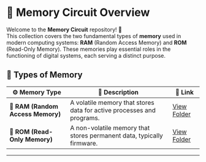 # 🔄 **Memory Circuit Overview**

Welcome to the **Memory Circuit** repository! 🎉  
This collection covers the two fundamental types of **memory** used in modern computing systems: **RAM** (Random Access Memory) and **ROM** (Read-Only Memory). These memories play essential roles in the functioning of digital systems, each serving a distinct purpose.

## 📌 Types of Memory

| ⚙️ Memory Type                     | 📜 Description                                                                 | 🔗 Link                                |
|------------------------------------|-------------------------------------------------------------------------------|----------------------------------------|
| **🔲 RAM (Random Access Memory)**  | A volatile memory that stores data for active processes and programs.         | [View Folder](./RAM/)                  |
| **🔲 ROM (Read-Only Memory)**      | A non-volatile memory that stores permanent data, typically firmware.         | [View Folder](./ROM/)                  |


---


